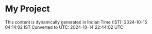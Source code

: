 # My Project

This content is dynamically generated in Indian Time (IST): 2024-10-15 04:14:02 IST
Converted to UTC: 2024-10-14 22:44:02 UTC
